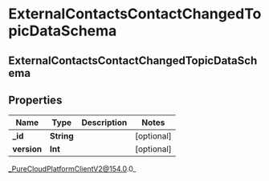 # ExternalContactsContactChangedTopicDataSchema

## ExternalContactsContactChangedTopicDataSchema

## Properties

|Name | Type | Description | Notes|
|------------ | ------------- | ------------- | -------------|
| **_id** | **String** |  | [optional] |
| **version** | **Int** |  | [optional] |



_PureCloudPlatformClientV2@154.0.0_
